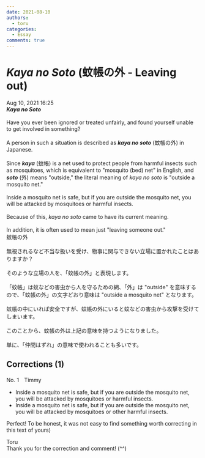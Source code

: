 ```yaml
---
date: 2021-08-10
authors:
  - toru
categories:
  - Essay
comments: true
---
```


# <strong><em>Kaya no Soto</strong></em> (蚊帳の外 - Leaving out)
<div class="date">Aug 10, 2021 16:25</div>
<div id="post"><div id="body_show_ori">
<strong><em>Kaya no Soto</strong></em> <br/><br/>Have you ever been ignored or treated unfairly, and found yourself unable to get involved in something?<br/><br/>A person in such a situation is described as <strong><em>kaya no soto</em></strong> (蚊帳の外) in Japanese.<br/><br/>Since <strong><em>kaya</em></strong> (蚊帳) is a net used to protect people from harmful insects such as mosquitoes, which is equivalent to "mosquito (bed) net" in English, and <strong><em>soto</em></strong> (外) means "outside," the literal meaning of <em>kaya no soto</em> is "outside a mosquito net."<br/><br/>Inside a mosquito net is safe, but if you are outside the mosquito net, you will be attacked by mosquitoes or harmful insects.<br/><br/>Because of this, <em>kaya no soto</em> came to have its current meaning.<br/><br/>In addition, it is often used to mean just "leaving someone out."
</div></div>

<!-- more -->

<div id="post_ja"><div id="body_show_mo">
蚊帳の外<br/><br/>無視されるなど不当な扱いを受け、物事に関与できない立場に置かれたことはありますか？<br/><br/>そのような立場の人を、「蚊帳の外」と表現します。<br/><br/>「蚊帳」は蚊などの害虫から人を守るための網、「外」は "outside" を意味するので、「蚊帳の外」の文字どおり意味は "outside a mosquito net" となります。<br/><br/>蚊帳の中にいれば安全ですが、蚊帳の外にいると蚊などの害虫から攻撃を受けてしまいます。<br/><br/>このことから、蚊帳の外は上記の意味を持つようになりました。<br/><br/>単に、「仲間はずれ」の意味で使われることも多いです。
</div></div>

## Corrections (1)
<div id="block"><div class="first_name"> No. 1　<span class="just_name">Timmy</span></div><div id="block2">
<ul class="correction_field">
<li class="incorrect">Inside a mosquito net is safe, but if you are outside the mosquito net, you will be attacked by mosquitoes or harmful insects.</li>
<li class="corrected correct">
Inside a mosquito net is safe, but if you are outside the mosquito net, you will be attacked by mosquitoes or <span class="f_blue">other</span> harmful insects.
</li>
</ul>
<p class="comment_small">
 Perfect! To be honest, it was not easy to find something worth correcting in this text of yours)
</p>

</div><div class="name"><span class="just_name">Toru</span><br>
Thank you for the correction and comment! (^^)
</div>
</div>
